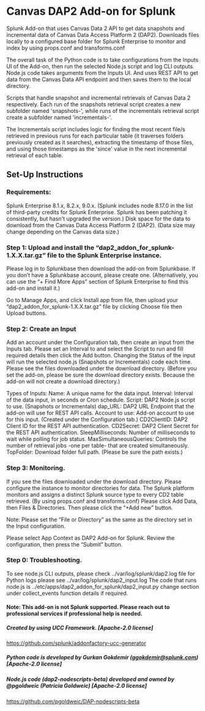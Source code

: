 # Canvas DAP2 Add-on for Splunk

Splunk Add-on that uses Canvas Data 2 API to get data snapshots and incremental data of Canvas Data Access Platform 2 (DAP2). 
Downloads files locally to a configured base folder for Splunk Enterprise to monitor and index by using props.conf and transforms.conf

The overall task of the Python code is to take configurations from the Inputs UI of the Add-on, then run the selected Node.js script and log CLI outputs.
Node.js code takes arguments from the Inputs UI. And uses REST API to get data from the Canvas Data API endpoint and then saves them to the local directory. 

Scripts that handle snapshot and incremental retrievals of Canvas Data 2 respectively. 
Each run of the snapshots retrieval script creates a new subfolder named 'snapshots-<timestamp>', 
while runs of the incrementals retrieval script create a subfolder named 'incrementals-<timestamp>'. 

The Incrementals script includes logic for finding the most recent file/s retrieved in previous runs for each particular table (it traverses folders previously created as it searches), extracting the timestamp of those files, and using those timestamps as the 'since' value in the next incremental retrieval of each table.


## Set-Up Instructions 
### Requirements:
Splunk Enterprise 8.1.x, 8.2.x, 9.0.x. (Splunk includes node 8.17.0 in the list of third-party credits for Splunk Enterprise. Splunk has been patching it consistently, but hasn't upgraded the version.)
Disk space for the data to download from the Canvas Data Access Platform 2 (DAP2).  (Data size may change depending on the Canvas data size.)


### Step 1: Upload and install the “dap2_addon_for_splunk-1.X.X.tar.gz” file to the Splunk Enterprise instance.

Please log in to Splunkbase then download the add-on from Splunkbase. If you don’t have a Splunkbase account, please create one.
(Alternatively, you can use the “+ Find More Apps” section of Splunk Enterprise to find this add-on and install it.)

Go to Manage Apps, and click Install app from file, then upload your “dap2_addon_for_splunk-1.X.X.tar.gz” file by clicking Choose file then Upload buttons.


### Step 2: Create an Input
Add an account under the Configuration tab, then create an input from the Inputs tab.
Please set an Interval to and select the Script to run and fill required details then click the Add button.
Changing the Status of the input will run the selected node.js (Snapshots or Incrementals) code each time.
Please see the files downloaded under the download directory. 
(Before you set the add-on, please be sure the download directory exists. Because the add-on will not create a download directory.)

Types of Inputs: 
Name: A unique name for the data input.
Interval: Interval of the data input, in seconds or Cron schedule.
Script: DAP2 Node.js script to use. (Snapshots or Incrementals)
dap_URL: DAP2 URL Endpoint that the add-on will use for REST API calls.
Account to use: Add-on account to use for this input. (Created under the Configuration tab.)
CD2ClientID: DAP2 Client ID for the REST API authentication.
CD2Secret: DAP2 Client Secret for the REST API authentication.
SleepMilliseconds: Number of milliseconds to wait while polling for job status.
MaxSimultaneousQueries: Controls the number of retrieval jobs -one per table- that are created simultaneously.
TopFolder: Download folder full path. (Please be sure the path exists.)


### Step 3: Monitoring.
If you see the files downloaded under the download directory. Please configure the instance to monitor directories for data.
The Splunk platform monitors and assigns a distinct Splunk source type to every CD2 table retrieved. (By using props.conf and transforms.conf)
Please click Add Data, then Files & Directories. Then please click the “+Add new” button. 

Note: Please set the “File or Directory” as the same as the directory set in the Input configuration.

Please select App Context as DAP2 Add-on for Splunk. Review the configuration, then press the “Submit” button.


### Step 0: Troubleshooting.
To see node.js CLI outputs, please check ../var/log/splunk/dap2.log file for Python logs please see ../var/log/splunk/dap2_input.log
The code that runs node.js is ../etc/apps/dap2_addon_for_splunk/dap2_input.py change section under collect_events function details if required. 


#### Note: This add-on is not Splunk supported. Please reach out to professional services if professional help is needed.

##### Created by using UCC Framework. [Apache-2.0 license]
https://github.com/splunk/addonfactory-ucc-generator


##### Python code is developed by Gurkan Gokdemir (ggokdemir@splunk.com) [Apache-2.0 license]


##### Node.js code (dap2-nodescripts-beta) developed and owned by @pgoldweic (Patricia Goldweic) [Apache-2.0 license]
https://github.com/pgoldweic/DAP-nodescripts-beta


